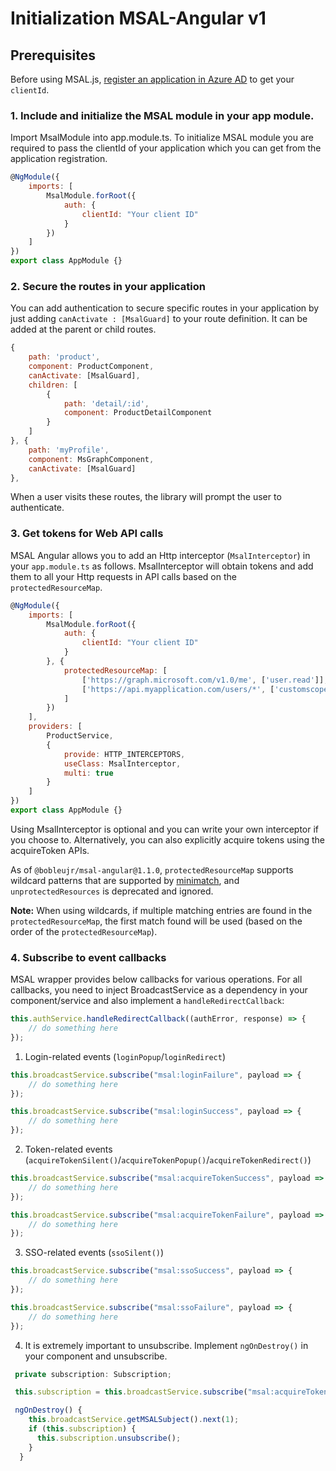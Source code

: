 # Initialization MSAL-Angular v1

## Prerequisites

Before using MSAL.js, [register an application in Azure AD](https://docs.microsoft.com/azure/active-directory/develop/quickstart-register-app) to get your `clientId`.

### 1. Include and initialize the MSAL module in your app module.

Import MsalModule into app.module.ts. To initialize MSAL module you are required to pass the clientId of your application which you can get from the application registration.

```js
@NgModule({
    imports: [
        MsalModule.forRoot({
            auth: {
                clientId: "Your client ID"
            }
        })
    ]
})
export class AppModule {}
```

### 2. Secure the routes in your application

You can add authentication to secure specific routes in your application by just adding `canActivate : [MsalGuard]` to your route definition. It can be added at the parent or child routes.

```js
{
    path: 'product',
    component: ProductComponent,
    canActivate: [MsalGuard],
    children: [
        {
            path: 'detail/:id',
            component: ProductDetailComponent
        }
    ]
}, {
    path: 'myProfile',
    component: MsGraphComponent,
    canActivate: [MsalGuard]
},
```

When a user visits these routes, the library will prompt the user to authenticate.

### 3. Get tokens for Web API calls

MSAL Angular allows you to add an Http interceptor (`MsalInterceptor`) in your `app.module.ts` as follows. MsalInterceptor will obtain tokens and add them to all your Http requests in API calls based on the `protectedResourceMap`.

```js
@NgModule({
    imports: [
        MsalModule.forRoot({
            auth: {
                clientId: "Your client ID"
            }
        }, {
            protectedResourceMap: [
                ['https://graph.microsoft.com/v1.0/me', ['user.read']],
                ['https://api.myapplication.com/users/*', ['customscope.read']]
            ]
        })
    ],
    providers: [
        ProductService, 
        {
            provide: HTTP_INTERCEPTORS,
            useClass: MsalInterceptor,
            multi: true
        }
    ]
})
export class AppModule {}
```

Using MsalInterceptor is optional and you can write your own interceptor if you choose to. Alternatively, you can also explicitly acquire tokens using the acquireToken APIs.

As of `@bobleujr/msal-angular@1.1.0`, `protectedResourceMap` supports wildcard patterns that are supported by [minimatch](https://github.com/isaacs/minimatch), and `unprotectedResources` is deprecated and ignored. 

**Note:** When using wildcards, if multiple matching entries are found in the `protectedResourceMap`, the first match found will be used (based on the order of the `protectedResourceMap`).

### 4. Subscribe to event callbacks

MSAL wrapper provides below callbacks for various operations. For all callbacks, you need to inject BroadcastService as a dependency in your component/service and also implement a `handleRedirectCallback`:

```js
this.authService.handleRedirectCallback((authError, response) => {
    // do something here
});
```

1. Login-related events (`loginPopup`/`loginRedirect`)

```js
this.broadcastService.subscribe("msal:loginFailure", payload => {
    // do something here
});

this.broadcastService.subscribe("msal:loginSuccess", payload => {
    // do something here
});
```

2. Token-related events (`acquireTokenSilent()`/`acquireTokenPopup()`/`acquireTokenRedirect()`)

```js
this.broadcastService.subscribe("msal:acquireTokenSuccess", payload => {
    // do something here
});

this.broadcastService.subscribe("msal:acquireTokenFailure", payload => {
    // do something here
});
```

3. SSO-related events (`ssoSilent()`)

```js
this.broadcastService.subscribe("msal:ssoSuccess", payload => {
    // do something here
});

this.broadcastService.subscribe("msal:ssoFailure", payload => {
    // do something here
});
```

4. It is extremely important to unsubscribe. Implement `ngOnDestroy()` in your component and unsubscribe.

```js
 private subscription: Subscription;

 this.subscription = this.broadcastService.subscribe("msal:acquireTokenFailure", (payload) => {});

 ngOnDestroy() {
    this.broadcastService.getMSALSubject().next(1);
    if (this.subscription) {
      this.subscription.unsubscribe();
    }
  }
```